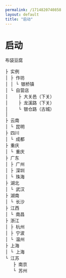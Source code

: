 ```yaml
---
permalink: /1714820740858
layout: default
title: "启动"
---
```


<h1>启动</h1>

<pre>
<div class="collapse"><span class="collapse-toggler" data-toggle="collapse">布袋豆腐</span><div class="collapse-body">
├ 实例
│ ├ 作坊
│ │ └ 银桥镇
│ └ 自营店
│    ├ 大关邑（下关）
│    ├ 龙溪路（下关）
│    └ 银仓路（古城）
│ 
├ 云南
│ └ 昆明
├ 四川
│ └ 成都
├ 重庆
│ └ 重庆
├ 广东
│ ├ 广州
│ ├ 深圳
│ └ 珠海
├ 湖北
│ └ 武汉
├ 湖南
│ └ 长沙
├ 江西
│ └ 南昌
├ 浙江
│ ├ 杭州
│ ├ 宁波
│ └ 温州
├ 上海
│ └ 上海
└ 江苏
   ├ 南京
   └ 苏州
</div></pre>

<script>    
  window.addEventListener('load', function() {
    document.querySelectorAll('.collapse')
      .forEach(function(collapse) {
        var toggler = collapse.querySelector('.collapse-toggler');
        var body = collapse.querySelector('.collapse-body');
        
        toggler.onclick = function() {
          toggler.classList.toggle('active');
          body.classList.toggle('active');
        };
      });
  }, false);
</script>